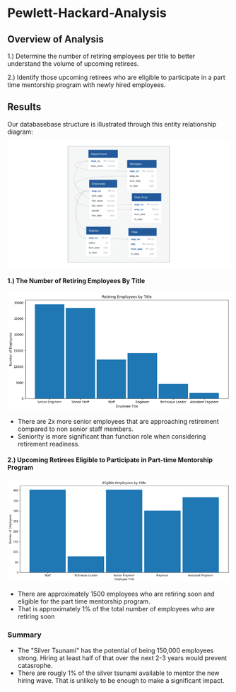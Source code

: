 # Pewlett-Hackard-Analysis

## Overview of Analysis


1.) Determine the number of retiring employees per title to better understand the volume of upcoming retirees.

2.) Identify those upcoming retirees who are eligible to participate in a part time mentorship program with newly hired employees. 

## Results

Our databasebase structure is illustrated through this entity relationship diagram:

![EmployeeDB](data/EmployeeDB.png)

#### 1.) The Number of Retiring Employees By Title 

![retiring_titles_histogram](data/retiring_titles_histogram.png)

- There are 2x more senior employees that are approaching retirement compared to non senior staff members.
- Seniority is more significant than function role when considering retirement readiness. 

#### 2.) Upcoming Retirees Eligible to Participate in Part-time Mentorship Program 

![mentorship_eligibility_histogram](data/mentorship_eligibility_histogram.png)

- There are approximately 1500 employees who are retiring soon and eligible for the part time mentorship program.
- That is approximately 1% of the total number of employees who are retiring soon

### Summary

-  The "Silver Tsunami" has the potential of being 150,000 employees strong. Hiring at least half of that over the next 2-3 years would prevent catasrophe. 
-  There are rougly 1% of the silver tsunami available to mentor the new hiring wave.  That is unlikely to be enough to make a significant impact. 
